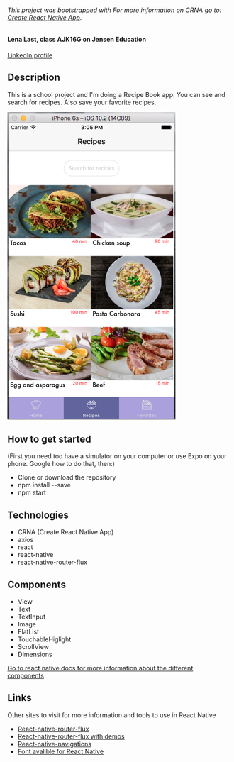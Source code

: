 ###### This project was bootstrapped with For more information on CRNA go to: [Create React Native App](https://github.com/react-community/create-react-native-app).
 
#### Lena Last, class AJK16G on Jensen Education

[LinkedIn profile](https://www.linkedin.com/in/lena-last/)

## Description
This is a school project and I'm doing a Recipe Book app. 
You can see and search for recipes. Also save your favorite recipes.

![A sneek-peek](https://github.com/lenalast/cookeat/blob/master/assets/Screen%20Shot%202017-10-19%20at%2015.05.16.png)

## How to get started
(First you need too have a simulator on your computer or use Expo on your phone. Google how to do that, then:)
* Clone or download the repository
* npm install --save 
* npm start

## Technologies
* CRNA (Create React Native App)
* axios
* react
* react-native
* react-native-router-flux

## Components
* View
* Text
* TextInput
* Image
* FlatList
* TouchableHiglight
* ScrollView
* Dimensions

[Go to react native docs for more information about the different components](https://facebook.github.io/react-native/docs/getting-started.html)

## Links
Other sites to visit for more information and tools to use in React Native
* [React-native-router-flux](https://github.com/aksonov/react-native-router-flux/blob/master/docs/API.md)
* [React-native-router-flux with demos](https://medium.com/differential/react-native-basics-using-react-native-router-flux-f11e5128aff9)
* [React-native-navigations](https://reactnavigation.org/docs/intro/)
* [Font avalible for React Native](https://github.com/react-native-training/react-native-fonts)
